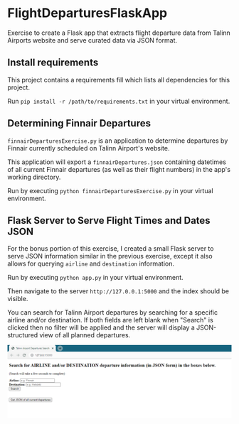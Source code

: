 # FlightDeparturesFlaskApp
 Exercise to create a Flask app that extracts flight departure data from Talinn Airports website and serve curated data 
 via JSON format.

## Install requirements
This project contains a requirements fill which lists all dependencies for this project.

Run `pip install -r /path/to/requirements.txt` in your virtual environment.

## Determining Finnair Departures
`finnairDeparturesExercise.py` is an application to determine departures by Finnair currently scheduled on Talinn 
Airport's website.

This application will export a ``finnairDepartures.json`` containing datetimes of all current Finnair departures 
(as well as their flight numbers) in the app's working directory.

Run by executing ``python finnairDeparturesExercise.py`` in your virtual environment.

## Flask Server to Serve Flight Times and Dates JSON
For the bonus portion of this exercise, I created a small Flask server to serve JSON information similar in the 
previous exercise, except it also allows for querying ``airline`` and ``destination`` information.

Run by executing ``python app.py`` in your virtual environment.

Then navigate to the server ``http://127.0.0.1:5000`` and the index should be visible.

You can search for Talinn Airport departures by searching for a specific airline and/or destination. If both fields are 
left blank when "Search" is clicked then no filter will be applied and the server will display a JSON-structured view
of all planned departures.

![alt text](mainpage.PNG)